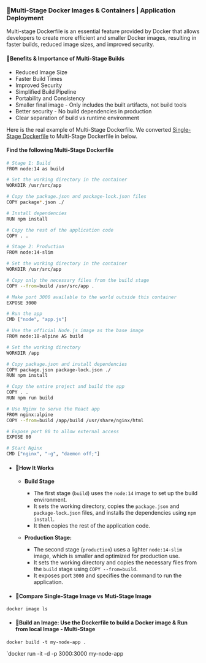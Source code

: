 ### 🚀Multi-Stage Docker Images & Containers | Application Deployment

Multi-stage Dockerfile is an essential feature provided by Docker that allows developers to create more efficient and smaller Docker images, resulting in faster builds, reduced image sizes, and improved security.

 #### 📌**Benefits & Importance of Multi-Stage Builds**
   
   - Reduced Image Size
   - Faster Build Times
   - Improved Security
   - Simplified Build Pipeline
   - Portability and Consistency
   - Smaller final image - Only includes the built artifacts, not build tools
   - Better security - No build dependencies in production
   - Clear separation of build vs runtime environment


Here is the real example of Multi-Stage Dockerfile. We converted [Single-Stage Dockerfile](https://github.com/saifulislam88/docker/blob/main/A.docker-principle-concept/introduction-docker-container.md#write-a-dockerfile-on-nodejs-application) to Multi-Stage Dockerfile in below.

#### **Find the following Multi-Stage Dockerfile**
```sh
# Stage 1: Build
FROM node:14 as build

# Set the working directory in the container
WORKDIR /usr/src/app

# Copy the package.json and package-lock.json files
COPY package*.json ./

# Install dependencies
RUN npm install

# Copy the rest of the application code
COPY . .

# Stage 2: Production
FROM node:14-slim

# Set the working directory in the container
WORKDIR /usr/src/app

# Copy only the necessary files from the build stage
COPY --from=build /usr/src/app .

# Make port 3000 available to the world outside this container
EXPOSE 3000

# Run the app
CMD ["node", "app.js"]

```
```sh
# Use the official Node.js image as the base image
FROM node:18-alpine AS build

# Set the working directory
WORKDIR /app

# Copy package.json and install dependencies
COPY package.json package-lock.json ./
RUN npm install

# Copy the entire project and build the app
COPY . .
RUN npm run build

# Use Nginx to serve the React app
FROM nginx:alpine
COPY --from=build /app/build /usr/share/nginx/html

# Expose port 80 to allow external access
EXPOSE 80

# Start Nginx
CMD ["nginx", "-g", "daemon off;"]
```




-  #### 📌**How It Works**

   - **Build Stage**

      - The first stage (`build`) uses the `node:14` image to set up the build environment.
      - It sets the working directory, copies the `package.json` and `package-lock.json` files, and installs the dependencies using `npm install`.
      - It then copies the rest of the application code.

   - **Production Stage:**

      - The second stage (`production`) uses a lighter `node:14-slim` image, which is smaller and optimized for production use.
      - It sets the working directory and copies the necessary files from the `build` stage using `COPY --from=build`.
      - It exposes port `3000` and specifies the command to run the application.

  - #### 📌Compare Single-Stage Image vs Muti-Stage Image
  
`docker image ls`

  - #### 📌Build an Image: Use the Dockerfile to build a Docker image & Run from local Image - Multi-Stage 

`docker build -t my-node-app .`

`docker run -it -d -p 3000:3000 my-node-app
